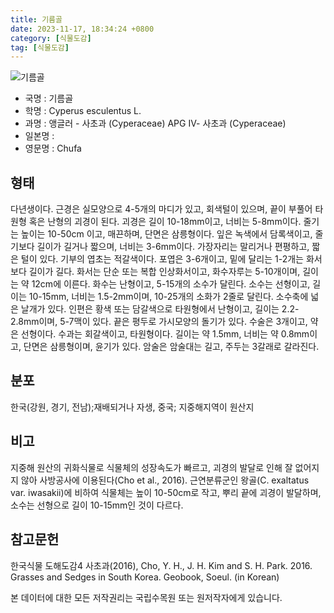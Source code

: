 ```yaml
---
title: 기름골
date: 2023-11-17, 18:34:24 +0800
category: [식물도감]
tag: [식물도감]
---
```




![기름골](http://www.nature.go.kr/fileUpload/plants/basic/Cyperaceae/Cyperus/1001452/1001452_20230814165256194files_th2.jpg)
- 국명 : 기름골
- 학명 : Cyperus esculentus L.
- 과명 : 앵글러 - 사초과 (Cyperaceae) APG Ⅳ- 사초과 (Cyperaceae)
- 일본명 : 
- 영문명 : Chufa


## 형태
다년생이다. 근경은 실모양으로 4-5개의 마디가 있고, 회색털이 있으며, 끝이 부풀어 타원형 혹은 난형의 괴경이 된다. 괴경은 길이 10-18mm이고, 너비는 5-8mm이다. 줄기는 높이는 10-50cm 이고, 매끈하며, 단면은 삼릉형이다. 잎은 녹색에서 담록색이고, 줄기보다 길이가 길거나 짧으며, 너비는 3-6mm이다. 가장자리는 말리거나 편평하고, 짧은 털이 있다. 기부의 엽초는 적갈색이다. 포엽은 3-6개이고, 밑에 달리는 1-2개는 화서보다 길이가 길다. 화서는 단순 또는 복합 인상화서이고, 화수자루는 5-10개이며, 길이는 약 12cm에 이른다. 화수는 난형이고, 5-15개의 소수가 달린다. 소수는 선형이고, 길이는 10-15mm, 너비는 1.5-2mm이며, 10-25개의 소화가 2줄로 달린다. 소수축에 넓은 날개가 있다. 인편은 황색 또는 담갈색으로 타원형에서 난형이고, 길이는 2.2-2.8mm이며, 5-7맥이 있다. 끝은 평두로 가시모양의 돌기가 있다. 수술은 3개이고, 약은 선형이다. 수과는 회갈색이고, 타원형이다. 길이는 약 1.5mm, 너비는 약 0.8mm이고, 단면은 삼릉형이며, 윤기가 있다. 암술은 암술대는 길고, 주두는 3갈래로 갈라진다.
## 분포
한국(강원, 경기, 전남);재배되거나 자생, 중국; 지중해지역이 원산지
## 비고
지중해 원산의 귀화식물로 식물체의 성장속도가 빠르고, 괴경의 발달로 인해 잘 없어지지 않아 사방공사에 이용된다(Cho et al., 2016). 근연분류군인 왕골(C. exaltatus var. iwasakii)에 비하여 식물체는 높이 10-50cm로 작고, 뿌리 끝에 괴경이 발달하며, 소수는 선형으로 길이 10-15mm인 것이 다르다.
## 참고문헌
한국식물 도해도감4 사초과(2016), Cho, Y. H., J. H. Kim and S. H. Park. 2016. Grasses and Sedges in South Korea. Geobook, Soeul. (in Korean)






본 데이터에 대한 모든 저작권리는 국립수목원 또는 원저작자에게 있습니다.
